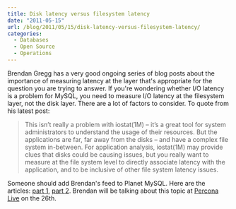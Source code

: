 ```yaml
---
title: Disk latency versus filesystem latency
date: "2011-05-15"
url: /blog/2011/05/15/disk-latency-versus-filesystem-latency/
categories:
  - Databases
  - Open Source
  - Operations
---
```

Brendan Gregg has a very good ongoing series of blog posts about the importance of measuring latency at the layer that's appropriate for the question you are trying to answer. If you're wondering whether I/O latency is a problem for MySQL, you need to measure I/O latency at the filesystem layer, not the disk layer. There are a lot of factors to consider. To quote from his latest post: 
> This isn’t really a problem with iostat(1M) – it’s a great tool for system administrators to understand the usage of their resources. But the applications are far, far away from the disks – and have a complex file system in-between. For application analysis, iostat(1M) may provide clues that disks could be causing issues, but you really want to measure at the file system level to directly associate latency with the application, and to be inclusive of other file system latency issues.

Someone should add Brendan's feed to Planet MySQL. Here are the articles: [part 1][1], [part 2][2]. Brendan will be talking about this topic at [Percona Live][3] on the 26th.

 [1]: http://dtrace.org/blogs/brendan/2011/05/11/file-system-latency-part-1/
 [2]: http://dtrace.org/blogs/brendan/2011/05/13/file-system-latency-part-2/
 [3]: http://www.percona.com/live/
